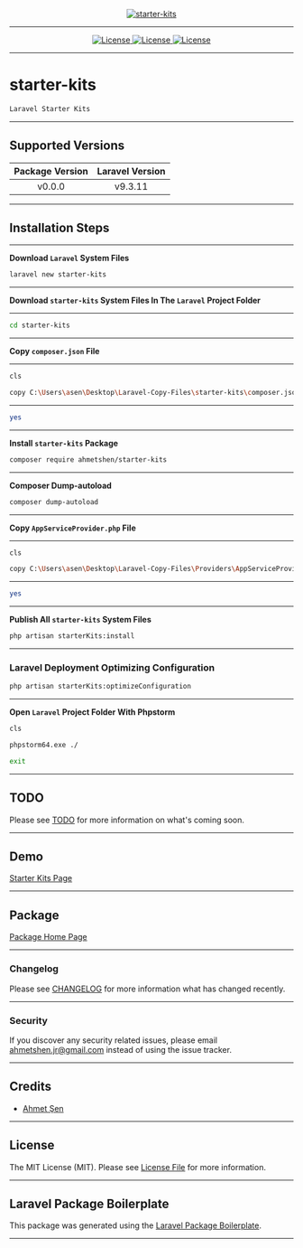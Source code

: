 [
    <p align="center">
        <img src="https://banners.beyondco.de/starter-kits.png?theme=dark&packageManager=composer+require&packageName=ahmetshen%2Fstarter-kits&pattern=architect&style=style_1&description=Laravel+Starter+Kits&md=1&showWatermark=0&fontSize=225px&images=https%3A%2F%2Flaravel.com%2Fimg%2Flogomark.min.svg" alt="starter-kits">
    </p>
](https://github.com/ahmetshen/starter-kits)

- - - - -

[
    <p align="center">
        <img src="https://img.shields.io/apm/l/atomic-design-ui.svg?" alt="License">
        <img src="https://img.shields.io/badge/License-GPL%20v3-yellow.svg" alt="License">
        <img src="https://img.shields.io/badge/license-AGPL-blue.svg" alt="License">
    </p>
](https://github.com/ahmetshen/starter-kits)

- - - - -

# starter-kits

```bash
Laravel Starter Kits
```

- - - - -

## Supported Versions

| Package Version |  Laravel Version  |
|:---------------:|:-----------------:|
|     v0.0.0      |      v9.3.11      |

- - - - -

## Installation Steps

- - - - -

**Download `Laravel` System Files**

```bash
laravel new starter-kits

```

- - - - -

**Download `starter-kits` System Files In The `Laravel` Project Folder**

- - - - -

```bash
cd starter-kits

```

- - - - -

**Copy `composer.json` File**

- - - - -

```bash
cls

copy C:\Users\asen\Desktop\Laravel-Copy-Files\starter-kits\composer.json C:\xampp\htdocs\starter-kits\composer.json

```

- - - - -

```bash
yes

```

- - - - -

**Install `starter-kits` Package**

```bash
composer require ahmetshen/starter-kits

```

- - - - -

**Composer Dump-autoload**

```bash
composer dump-autoload

```

- - - - -

**Copy `AppServiceProvider.php` File**

- - - - -

```bash
cls

copy C:\Users\asen\Desktop\Laravel-Copy-Files\Providers\AppServiceProvider.php C:\xampp\htdocs\starter-kits\app\Providers\AppServiceProvider.php

```

- - - - -

```bash
yes

```

- - - - -

**Publish All `starter-kits` System Files**

```bash
php artisan starterKits:install

```

- - - - -

### Laravel Deployment Optimizing Configuration

```bash
php artisan starterKits:optimizeConfiguration

```

- - - - -

**Open `Laravel` Project Folder With Phpstorm**

```bash
cls

phpstorm64.exe ./

exit

```

- - - - -

## TODO

Please see [TODO](TODO.md) for more information on what's coming soon.

- - - - -

## Demo

[Starter Kits Page](http://starter-kits.test)

- - - - -

## Package

[Package Home Page](https://github.com/ahmetshen/starter-kits)

- - - - -

### Changelog

Please see [CHANGELOG](CHANGELOG.md) for more information what has changed recently.

- - - - -

### Security

If you discover any security related issues, please email [ahmetshen.jr@gmail.com](mailto:ahmetshen.jr@gmail.com) instead of using the issue tracker.

- - - - -

## Credits

-   [Ahmet Şen](https://github.com/ahmetshen)

- - - - -

## License

The MIT License (MIT). Please see [License File](LICENSE.md) for more information.

- - - - -

## Laravel Package Boilerplate

This package was generated using the [Laravel Package Boilerplate](https://laravelpackageboilerplate.com).

- - - - -
